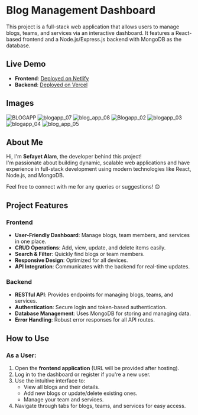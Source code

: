 # Blog Management Dashboard

This project is a full-stack web application that allows users to manage blogs, teams, and services via an interactive dashboard. It features a React-based frontend and a Node.js/Express.js backend with MongoDB as the database.



## Live Demo

- **Frontend**: [Deployed on Netlify](https://www.netlify.com/)  
- **Backend**: [Deployed on Vercel](https://www.vercel.com/)

## Images

![BLOGAPP](https://github.com/user-attachments/assets/63fe467c-ac76-4757-b864-3cce05635744)
![blogapp_07](https://github.com/user-attachments/assets/962b252f-d84d-48aa-8b93-39a7535b4e9e)
![blog_app_08](https://github.com/user-attachments/assets/53f4acc1-e7b4-443e-a69f-37eb0e72b20b)
![Blogapp_02](https://github.com/user-attachments/assets/f418ba4d-a18a-4fd9-9307-59d4028cb836)
![blogapp_03](https://github.com/user-attachments/assets/9b9a57e4-e619-4210-99f7-5182a3be6739)
![blogapp_04](https://github.com/user-attachments/assets/f1801dca-1cf2-4595-babf-b980c5d0a6d8)
![blog_app_05](https://github.com/user-attachments/assets/dcd1e8ed-23d7-48c9-8e6e-cd248c30b4ac)

## About Me

Hi, I'm **Sefayet Alam**, the developer behind this project!  
I'm passionate about building dynamic, scalable web applications and have experience in full-stack development using modern technologies like React, Node.js, and MongoDB.

Feel free to connect with me for any queries or suggestions! 😊

## Project Features

### Frontend
- **User-Friendly Dashboard**: Manage blogs, team members, and services in one place.
- **CRUD Operations**: Add, view, update, and delete items easily.
- **Search & Filter**: Quickly find blogs or team members.
- **Responsive Design**: Optimized for all devices.
- **API Integration**: Communicates with the backend for real-time updates.

### Backend
- **RESTful API**: Provides endpoints for managing blogs, teams, and services.
- **Authentication**: Secure login and token-based authentication.
- **Database Management**: Uses MongoDB for storing and managing data.
- **Error Handling**: Robust error responses for all API routes.


## How to Use

### As a User:
1. Open the **frontend application** (URL will be provided after hosting).
2. Log in to the dashboard or register if you're a new user.
3. Use the intuitive interface to:
   - View all blogs and their details.
   - Add new blogs or update/delete existing ones.
   - Manage your team and services.
4. Navigate through tabs for blogs, teams, and services for easy access.

